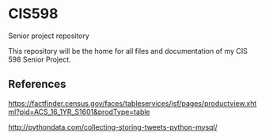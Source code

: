 # CIS598
Senior project repository

This repository will be the home for all files and documentation of my CIS 598 Senior Project.

## References
https://factfinder.census.gov/faces/tableservices/jsf/pages/productview.xhtml?pid=ACS_16_1YR_S1601&prodType=table

http://pythondata.com/collecting-storing-tweets-python-mysql/
